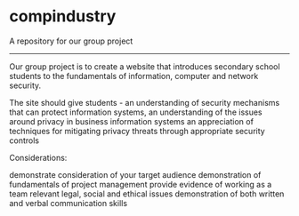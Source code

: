 # compindustry
A repository for our group project
*****

Our group project is to create a website that introduces secondary school students to the fundamentals of information, computer and network security. 

The site should give students -
  an understanding of security mechanisms that can protect information systems,
  an understanding of the issues around privacy in business information systems
  an appreciation of techniques for mitigating privacy threats through appropriate security controls

Considerations:

  demonstrate consideration of your target audience
  demonstration of fundamentals of project management
  provide evidence of working as a team
  relevant legal, social and ethical issues
  demonstration of both written and verbal communication skills
